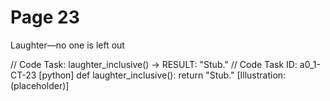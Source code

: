 # Page 23

Laughter—no one is left out

// Code Task: laughter_inclusive() → RESULT: "Stub."
// Code Task ID: a0_1-CT-23
[python]
def laughter_inclusive():
    return "Stub."
[Illustration: (placeholder)]

